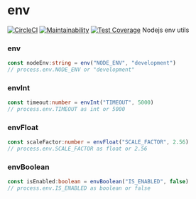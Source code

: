 # env
[![CircleCI](https://circleci.com/gh/01alchemist/env.svg?style=svg)](https://circleci.com/gh/01alchemist/env) [![Maintainability](https://api.codeclimate.com/v1/badges/bde8b67054974cae1f0a/maintainability)](https://codeclimate.com/github/01alchemist/env/maintainability) [![Test Coverage](https://api.codeclimate.com/v1/badges/bde8b67054974cae1f0a/test_coverage)](https://codeclimate.com/github/01alchemist/env/test_coverage)
Nodejs env utils

### env
```ts
const nodeEnv:string = env("NODE_ENV", "development")
// process.env.NODE_ENV or "development"
```
### envInt
```ts
const timeout:number = envInt("TIMEOUT", 5000)
// process.env.TIMEOUT as int or 5000
```
### envFloat
```ts
const scaleFactor:number = envFloat("SCALE_FACTOR", 2.56)
// process.env.SCALE_FACTOR as float or 2.56
```
### envBoolean
```ts
const isEnabled:boolean = envBoolean("IS_ENABLED", false)
// process.env.IS_ENABLED as boolean or false
```
